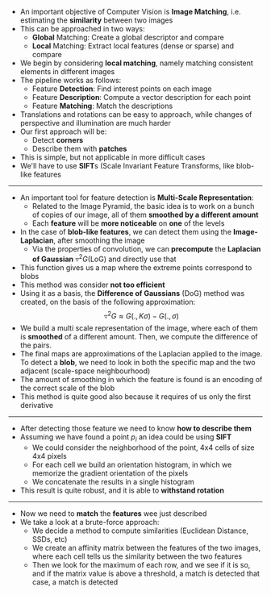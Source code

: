 + An important objective of Computer Vision is **Image Matching**, i.e. estimating the **similarity** between two images
+ This can be approached in two ways:
	+ **Global** Matching: Create a global descriptor and compare
	+ **Local** Matching: Extract local features (dense or sparse) and compare
+ We begin by considering **local matching**, namely matching consistent elements in different images
+ The pipeline works as follows:
	+ Feature **Detection**: Find interest points on each image
	+ Feature **Description**: Compute a vector description for each point 
	+ Feature **Matching**: Match the descriptions
+ Translations and rotations can be easy to approach, while changes of perspective and illumination are much harder
+ Our first approach will be:
	+ Detect **corners**
	+ Describe them with **patches**
+ This is simple, but not applicable in more difficult cases
+ We'll have to use **SIFT**s (Scale Invariant Feature Transforms, like blob-like features
---
+ An important tool for feature detection is **Multi-Scale Representation**:
	+ Related to the Image Pyramid, the basic idea is to work on a bunch of copies of our image, all of them **smoothed by a different amount**
	+ Each **feature** will be **more noticeable** on **one** of the levels
+ In the case of **blob-like features**, we can detect them using the **Image-Laplacian**, after smoothing the image
	+ Via the properties of convolution, we can **precompute** the **Laplacian of Gaussian** $\triangledown^2 G$(LoG) and directly use that
+ This function gives us a map where the extreme points correspond to blobs
+ This method was consider **not too efficient**
+ Using it as a basis, the **Difference of Gaussians** (DoG) method was created, on the basis of the following approximation:$$\triangledown^2G \approx G(., K \sigma) - G(., \sigma)$$
+ We build a multi scale representation of the image, where each of them is **smoothed** of a different amount. Then, we compute the difference of the pairs.
+ The final maps are approximations of the Laplacian applied to the image. To detect a **blob**, we need to look in both the specific map and the two adjacent (scale-space neighbourhood)
+ The amount of smoothing in which the feature is found is an encoding of the correct scale of the blob
+ This method is quite good also because it requires of us only the first derivative
---
+ After detecting those feature we need to know **how to describe them**
+ Assuming we have found a point $p_i$ an idea could be using **SIFT**
	+ We could consider the neighborhood of the point, 4x4 cells of size 4x4 pixels
	+ For each cell we build an orientation histogram, in which we memorize the gradient orientation of the pixels
	+ We concatenate the results in a single histogram
+ This result is quite robust, and it is able to **withstand rotation**
---
+ Now we need to **match** the **features** wee just described
+ We take a look at a brute-force approach:
	+ We decide a method to compute similarities (Euclidean Distance, SSDs, etc)
	+ We create an affinity matrix between the features of the two images, where each cell tells us the similarity between the two features
	+ Then we look for the maximum of each row, and we see if it is so, and if the matrix value is above a threshold, a match is detected that case, a match is detected